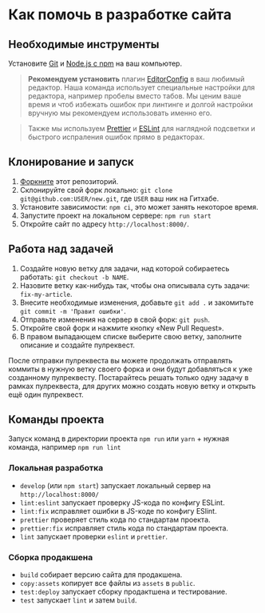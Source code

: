 # Как помочь в разработке сайта

## Необходимые инструменты

Установите [Git](https://git-scm.com/downloads) и [Node.js с npm](https://nodejs.org/) на ваш компьютер.

> **Рекомендуем установить** плагин [EditorConfig](https://editorconfig.org/) в ваш любимый редактор. Наша команда использует специальные настройки для редактора, например пробелы вместо табов. Мы ценим ваше время и чтоб избежать ошибок при линтинге и долгой настройки вручную мы рекомендуем использовать именно его.

> Также мы используем [Prettier](https://prettier.io/docs/en/editors.html) и [ESLint](https://eslint.org/docs/user-guide/integrations) для наглядной подсветки и быстрого испраления ошибок прямо в редакторах.

## Клонирование и запуск

1. [Форкните](https://github.com/web-standards-ru/new/fork) этот репозиторий.
2. Склонируйте свой форк локально: `git clone git@github.com:USER/new.git`, где `USER` ваш ник на Гитхабе.
3. Установите зависимости: `npm ci`, это может занять некоторое время.
4. Запустите проект на локальном сервере: `npm run start`
5. Откройте сайт по адресу `http://localhost:8000/`.

## Работа над задачей

1. Создайте новую ветку для задачи, над которой собираетесь работать: `git checkout -b NAME`.
2. Назовите ветку как-нибудь так, чтобы она описывала суть задачи: `fix-my-article`.
3. Внесите необходимые изменения, добавьте `git add .` и закомитьте `git commit -m 'Правит ошибки'`.
4. Отправьте изменения на сервер в свой форк: `git push`.
5. Откройте свой форк и нажмите кнопку «New Pull Request».
6. В правом выпадающем списке выберите свою ветку, заполните описание и создайте пулреквест.

После отправки пулреквеста вы можете продолжать отправлять коммиты в нужную ветку своего форка и они будут добавляться к уже созданному пулреквесту. Постарайтесь решать только одну задачу в рамках пулреквеста, для других можно создать новую ветку и открыть ещё один пулреквест.

## Команды проекта

Запуск команд в директории проекта `npm run` или `yarn` + нужная команда, например `npm run lint`

### Локальная разработка

-   `develop` (или `npm start`) запускает локальный сервер на `http://localhost:8000/`
-   `lint:eslint` запускает проверку JS-кода по конфигу ESLint.
-   `lint:fix` исправляет ошибки в JS-коде по конфигу ESlint.
-   `prettier` проверяет стиль кода по стандартам проекта.
-   `prettier:fix` исправляет стиль кода по стандартам проекта.
-   `lint` запускает проверки `eslint` и `prettier`.

### Сборка продакшена

-   `build` собирает версию сайта для продакшена.
-   `copy:assets` копирует все файлы из `assets` в `public`.
-   `test:deploy` запускает сборку продактшена и тестирование.
-   `test` запускает `lint` и затем `build`.
